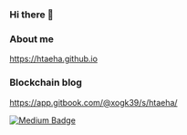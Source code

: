 ### Hi there 👋

### About me
https://htaeha.github.io

### Blockchain blog
https://app.gitbook.com/@xogk39/s/htaeha/

[![Medium Badge](http://img.shields.io/badge/-Medium-12100E?style=flat&logo=medium&link=https://xogk39.medium.com/)](https://xogk39.medium.com/)

<!--
**HTaeha/HTaeha** is a ✨ _special_ ✨ repository because its `README.md` (this file) appears on your GitHub profile.

Here are some ideas to get you started:

- 🔭 I’m currently working on ...
- 🌱 I’m currently learning ...
- 👯 I’m looking to collaborate on ...
- 🤔 I’m looking for help with ...
- 💬 Ask me about ...
- 📫 How to reach me: ...
- 😄 Pronouns: ...
- ⚡ Fun fact: ...
-->
